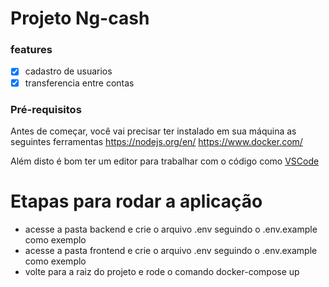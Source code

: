 # Projeto Ng-cash

### features
 - [x] cadastro de usuarios
 - [x] transferencia entre contas

### Pré-requisitos
Antes de começar, você vai precisar ter instalado em sua máquina as seguintes ferramentas
https://nodejs.org/en/ https://www.docker.com/ 

Além disto é bom ter um editor para trabalhar com o código como [VSCode](https://code.visualstudio.com/)

# Etapas para rodar a aplicação

- acesse a pasta backend e crie o arquivo .env seguindo o .env.example como exemplo
- acesse a pasta frontend e crie o arquivo .env seguindo o .env.example como exemplo
- volte para a raiz do projeto e rode o comando docker-compose up

